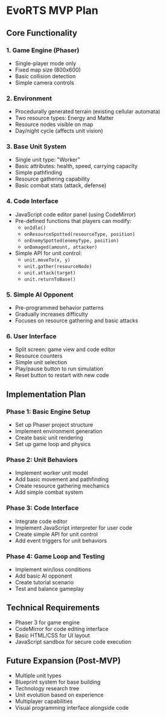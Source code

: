 # EvoRTS MVP Plan

## Core Functionality

### 1. Game Engine (Phaser)
- Single-player mode only
- Fixed map size (800x600)
- Basic collision detection
- Simple camera controls

### 2. Environment
- Procedurally generated terrain (existing cellular automata)
- Two resource types: Energy and Matter
- Resource nodes visible on map
- Day/night cycle (affects unit vision)

### 3. Base Unit System
- Single unit type: "Worker"
- Basic attributes: health, speed, carrying capacity
- Simple pathfinding
- Resource gathering capability
- Basic combat stats (attack, defense)

### 4. Code Interface
- JavaScript code editor panel (using CodeMirror)
- Pre-defined functions that players can modify:
  - `onIdle()`
  - `onResourceSpotted(resourceType, position)`
  - `onEnemySpotted(enemyType, position)`
  - `onDamaged(amount, attacker)`
- Simple API for unit control:
  - `unit.moveTo(x, y)`
  - `unit.gather(resourceNode)`
  - `unit.attack(target)`
  - `unit.returnToBase()`

### 5. Simple AI Opponent
- Pre-programmed behavior patterns
- Gradually increases difficulty
- Focuses on resource gathering and basic attacks

### 6. User Interface
- Split screen: game view and code editor
- Resource counters
- Simple unit selection
- Play/pause button to run simulation
- Reset button to restart with new code

## Implementation Plan

### Phase 1: Basic Engine Setup
- Set up Phaser project structure
- Implement environment generation
- Create basic unit rendering
- Set up game loop and physics

### Phase 2: Unit Behaviors
- Implement worker unit model
- Add basic movement and pathfinding
- Create resource gathering mechanics
- Add simple combat system

### Phase 3: Code Interface
- Integrate code editor
- Implement JavaScript interpreter for user code
- Create simple API for unit control
- Add event triggers for unit behaviors

### Phase 4: Game Loop and Testing
- Implement win/loss conditions
- Add basic AI opponent
- Create tutorial scenario
- Test and balance gameplay

## Technical Requirements

- Phaser 3 for game engine
- CodeMirror for code editing interface
- Basic HTML/CSS for UI layout
- JavaScript sandbox for secure code execution

## Future Expansion (Post-MVP)

- Multiple unit types
- Blueprint system for base building
- Technology research tree
- Unit evolution based on experience
- Multiplayer capabilities
- Visual programming interface alongside code